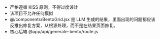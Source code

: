 - 严格遵循 KISS 原则，不得过度设计
- 该项目不允许任何模拟
- @/components/BentoGrid.jsx 是 LLM 生成的结果，里面出现的问题都应该反推出修复方案，从根源处理，而不是在结果页面修复。
- 核心后端 @app/api/generate-bento/route.js